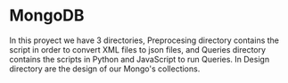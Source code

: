 # MongoDB

In this proyect we have 3 directories, Preprocesing directory contains the script in order to convert XML files to json files, and Queries directory contains the scripts in Python and JavaScript to run Queries. In Design directory are the design of our Mongo's collections. 
